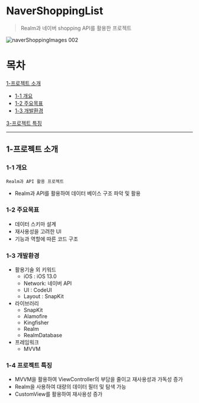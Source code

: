 
# NaverShoppingList

> Realm과 네이버 shopping API를 활용한 프로젝트 

![‎naverShoppingImages ‎002](https://github.com/strongyeom/naverShoppingList/assets/101084872/1d161074-f6de-4774-bbf7-90e416485dd4)


# 목차

[1-프로젝트 소개](#1-프로젝트-소개)

- [1-1 개요](#1-1-개요)
- [1-2 주요목표](#1-2-주요목표)
- [1-3 개발환경](#1-3-개발환경)

[3-프로젝트 특징](#3-프로젝트-특징)

--- 

## 1-프로젝트 소개

### 1-1 개요
`Realm과 API 활용 프로젝트`
- Realm과 API를 활용하여 데이터 베이스 구조 파악 및 활용

### 1-2 주요목표
- 데이터 스키마 설계
- 재사용성을 고려한 UI
- 기능과 역할에 따른 코드 구조

### 1-3 개발환경
- 활용기술 외 키워드
  - iOS : iOS 13.0
  - Network: 네이버 API 
  - UI : CodeUI
  - Layout : SnapKit
- 라이브러리
  - SnapKit
  - Alamofire
  - Kingfisher
  - Realm
  - RealmDatabase
- 프레임워크
  - MVVM

### 1-4 프로젝트 특징
- MVVM을 활용하여 ViewController의 부담을 줄이고 재사용성과 가독성 증가
- Realm을 사용하여 대량의 데이터 필터 및 탐색 가능
- CustomView를 활용하여 재사용성 증가
